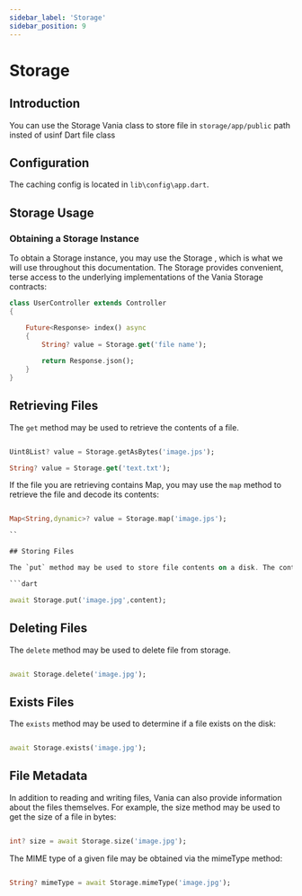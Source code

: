 ```yaml
---
sidebar_label: 'Storage'
sidebar_position: 9
---
```


# Storage

## Introduction

You can use the Storage Vania class to store file in `storage/app/public` path insted of usinf Dart file class

## Configuration

The caching config is located in  `lib\config\app.dart`.

## Storage Usage

### Obtaining a Storage Instance

To obtain a Storage instance, you may use the Storage , which is what we will use throughout this documentation. The Storage provides convenient, terse access to the underlying implementations of the Vania Storage contracts:

```dart
class UserController extends Controller
{

    Future<Response> index() async
    {
        String? value = Storage.get('file name');
 
        return Response.json();
    }
}
```

## Retrieving Files

The `get` method may be used to retrieve the contents of a file.

```dart

Uint8List? value = Storage.getAsBytes('image.jps');

String? value = Storage.get('text.txt');

```

If the file you are retrieving contains Map, you may use the `map` method to retrieve the file and decode its contents:

```dart

Map<String,dynamic>? value = Storage.map('image.jps');

``

## Storing Files

The `put` method may be used to store file contents on a disk. The content can be list of ints or Strig

```dart

await Storage.put('image.jpg',content);

```

## Deleting Files

The `delete` method may be used to delete file from storage.

```dart

await Storage.delete('image.jpg');

```

## Exists Files

The `exists` method may be used to determine if a file exists on the disk:

```dart

await Storage.exists('image.jpg');

```

## File Metadata

In addition to reading and writing files, Vania can also provide information about the files themselves. For example, the size method may be used to get the size of a file in bytes:

```dart

int? size = await Storage.size('image.jpg');

```

The MIME type of a given file may be obtained via the mimeType method:

```dart

String? mimeType = await Storage.mimeType('image.jpg');

```
